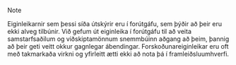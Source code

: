> [!Note]
> Eiginleikarnir sem þessi síða útskýrir eru í forútgáfu, sem þýðir að þeir eru ekki alveg tilbúnir. Við gefum út eiginleika í forútgáfu til að veita samstarfsaðilum og viðskiptamönnum snemmbúinn aðgang að þeim, þannig að þeir geti veitt okkur gagnlegar ábendingar. Forskoðunareiginleikar eru oft með takmarkaða virkni og yfirleitt ætti ekki að nota þá í framleiðsluumhverfi.